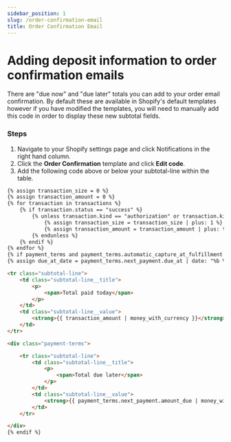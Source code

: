 ```yaml
---
sidebar_position: 1
slug: /order-confirmation-email
title: Order Confirmation Email
---
```


# Adding deposit information to order confirmation emails

There are "due now" and "due later" totals you can add to your order email confirmation. By default these are available in Shopify's default templates however if you have modified the templates, you will need to manually add this code in order to display these new subtotal fields. 

### Steps

1. Navigate to your Shopify settings page and click Notifications in the right hand column. 
2. Click the **Order Confirmation** template and click **Edit code**. 
3. Add the following code above or below your subtotal-line within the table. 
```html
{% assign transaction_size = 0 %}
{% assign transaction_amount = 0 %}
{% for transaction in transactions %}
    {% if transaction.status == "success" %}
        {% unless transaction.kind == "authorization" or transaction.kind == "void" %}
            {% assign transaction_size = transaction_size | plus: 1 %}
            {% assign transaction_amount = transaction_amount | plus: transaction.amount %}
        {% endunless %}
    {% endif %}
{% endfor %}
{% if payment_terms and payment_terms.automatic_capture_at_fulfillment == false or b2b?%}
{% assign due_at_date = payment_terms.next_payment.due_at | date: "%b %d, %Y" %}

<tr class="subtotal-line">
    <td class="subtotal-line__title">
        <p>
            <span>Total paid today</span>
        </p>
    </td>
    <td class="subtotal-line__value">
        <strong>{{ transaction_amount | money_with_currency }}</strong>
    </td>
</tr>

<div class="payment-terms">

    <tr class="subtotal-line">
        <td class="subtotal-line__title">
            <p>
                <span>Total due later</span>
            </p>
        </td>
        <td class="subtotal-line__value">
            <strong>{{ payment_terms.next_payment.amount_due | money_with_currency }}</strong>
        </td>
    </tr>

</div>
{% endif %}
```
